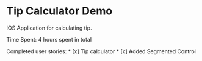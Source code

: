 Tip Calculator Demo
=============

IOS Application for calculating tip.

Time Spent: 4 hours spent in total

Completed user stories:
    * [x] Tip calculator
    * [x] Added Segmented Control


